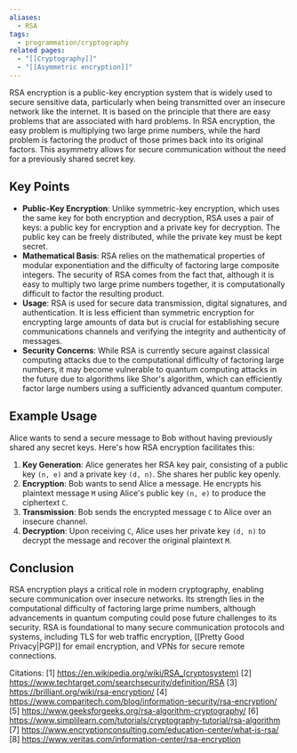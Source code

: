 ```yaml
---
aliases:
  - RSA
tags:
  - programmation/cryptography
related pages:
  - "[[Cryptography]]"
  - "[[Asymmetric encryption]]"
---
```

RSA encryption is a public-key encryption system that is widely used to secure sensitive data, particularly when being transmitted over an insecure network like the internet. It is based on the principle that there are easy problems that are associated with hard problems. In RSA encryption, the easy problem is multiplying two large prime numbers, while the hard problem is factoring the product of those primes back into its original factors. This asymmetry allows for secure communication without the need for a previously shared secret key.

## Key Points

- **Public-Key Encryption**: Unlike symmetric-key encryption, which uses the same key for both encryption and decryption, RSA uses a pair of keys: a public key for encryption and a private key for decryption. The public key can be freely distributed, while the private key must be kept secret.
- **Mathematical Basis**: RSA relies on the mathematical properties of modular exponentiation and the difficulty of factoring large composite integers. The security of RSA comes from the fact that, although it is easy to multiply two large prime numbers together, it is computationally difficult to factor the resulting product.
- **Usage**: RSA is used for secure data transmission, digital signatures, and authentication. It is less efficient than symmetric encryption for encrypting large amounts of data but is crucial for establishing secure communications channels and verifying the integrity and authenticity of messages.
- **Security Concerns**: While RSA is currently secure against classical computing attacks due to the computational difficulty of factoring large numbers, it may become vulnerable to quantum computing attacks in the future due to algorithms like Shor's algorithm, which can efficiently factor large numbers using a sufficiently advanced quantum computer.

## Example Usage

Alice wants to send a secure message to Bob without having previously shared any secret keys. Here's how RSA encryption facilitates this:

1. **Key Generation**: Alice generates her RSA key pair, consisting of a public key `(n, e)` and a private key `(d, n)`. She shares her public key openly.
2. **Encryption**: Bob wants to send Alice a message. He encrypts his plaintext message `M` using Alice's public key `(n, e)` to produce the ciphertext `C`.
3. **Transmission**: Bob sends the encrypted message `C` to Alice over an insecure channel.
4. **Decryption**: Upon receiving `C`, Alice uses her private key `(d, n)` to decrypt the message and recover the original plaintext `M`.

## Conclusion

RSA encryption plays a critical role in modern cryptography, enabling secure communication over insecure networks. Its strength lies in the computational difficulty of factoring large prime numbers, although advancements in quantum computing could pose future challenges to its security. RSA is foundational to many secure communication protocols and systems, including TLS for web traffic encryption, [[Pretty Good Privacy|PGP]] for email encryption, and VPNs for secure remote connections.

Citations:
[1] https://en.wikipedia.org/wiki/RSA_(cryptosystem)
[2] https://www.techtarget.com/searchsecurity/definition/RSA
[3] https://brilliant.org/wiki/rsa-encryption/
[4] https://www.comparitech.com/blog/information-security/rsa-encryption/
[5] https://www.geeksforgeeks.org/rsa-algorithm-cryptography/
[6] https://www.simplilearn.com/tutorials/cryptography-tutorial/rsa-algorithm
[7] https://www.encryptionconsulting.com/education-center/what-is-rsa/
[8] https://www.veritas.com/information-center/rsa-encryption
